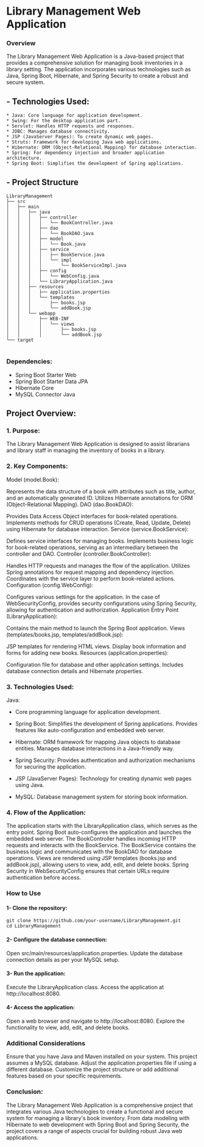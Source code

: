 # Library Management Web Application

### Overview

The Library Management Web Application is a Java-based project that provides a comprehensive solution for managing book inventories in a library setting. The application incorporates various technologies such as Java, Spring Boot, Hibernate, and Spring Security to create a robust and secure system.

## - Technologies Used:
    * Java: Core language for application development.
    * Swing: For the desktop application part.
    * Servlet: Handles HTTP requests and responses.
    * JDBC: Manages database connectivity.
    * JSP (JavaServer Pages): To create dynamic web pages.
    * Struts: Framework for developing Java web applications.
    * Hibernate: ORM (Object-Relational Mapping) for database interaction.
    * Spring: For dependency injection and broader application architecture.
    * Spring Boot: Simplifies the development of Spring applications.

## - Project Structure
```
LibraryManagement
├── src
│   ├── main
│   │   ├── java
│   │   │   ├── controller
│   │   │   │   └── BookController.java
│   │   │   ├── dao
│   │   │   │   └── BookDAO.java
│   │   │   ├── model
│   │   │   │   └── Book.java
│   │   │   ├── service
│   │   │   │   ├── BookService.java
│   │   │   │   └── impl
│   │   │   │       └── BookServiceImpl.java
│   │   │   ├── config
│   │   │   │   └── WebConfig.java
│   │   │   └── LibraryApplication.java
│   │   ├── resources
│   │   │   ├── application.properties
│   │   │   └── templates
│   │   │       ├── books.jsp
│   │   │       └── addBook.jsp
│   │   └── webapp
│   │       ├── WEB-INF
│   │       │   └── views
│   │       │       ├── books.jsp
│   │       │       └── addBook.jsp
└── target
```
#
### Dependencies:

* Spring Boot Starter Web
* Spring Boot Starter Data JPA
* Hibernate Core
* MySQL Connector Java

## Project Overview:

### 1. Purpose:

The Library Management Web Application is designed to assist librarians and library staff in managing the inventory of books in a library.

### 2. Key Components:

Model (model.Book):

Represents the data structure of a book with attributes such as title, author, and an automatically generated ID.
Utilizes Hibernate annotations for ORM (Object-Relational Mapping).
DAO (dao.BookDAO):

Provides Data Access Object interfaces for book-related operations.
Implements methods for CRUD operations (Create, Read, Update, Delete) using Hibernate for database interaction.
Service (service.BookService):

Defines service interfaces for managing books.
Implements business logic for book-related operations, serving as an intermediary between the controller and DAO.
Controller (controller.BookController):

Handles HTTP requests and manages the flow of the application.
Utilizes Spring annotations for request mapping and dependency injection.
Coordinates with the service layer to perform book-related actions.
Configuration (config.WebConfig):

Configures various settings for the application.
In the case of WebSecurityConfig, provides security configurations using Spring Security, allowing for authentication and authorization.
Application Entry Point (LibraryApplication):

Contains the main method to launch the Spring Boot application.
Views (templates/books.jsp, templates/addBook.jsp):

JSP templates for rendering HTML views.
Display book information and forms for adding new books.
Resources (application.properties):

Configuration file for database and other application settings.
Includes database connection details and Hibernate properties.

### 3. Technologies Used:

Java:

- Core programming language for application development.

- Spring Boot:
Simplifies the development of Spring applications.
Provides features like auto-configuration and embedded web server.

- Hibernate:
ORM framework for mapping Java objects to database entities.
Manages database interactions in a Java-friendly way.

- Spring Security:
Provides authentication and authorization mechanisms for securing the application.

- JSP (JavaServer Pages):
Technology for creating dynamic web pages using Java.

- MySQL:
Database management system for storing book information.

### 4. Flow of the Application:
The application starts with the LibraryApplication class, which serves as the entry point.
Spring Boot auto-configures the application and launches the embedded web server.
The BookController handles incoming HTTP requests and interacts with the BookService.
The BookService contains the business logic and communicates with the BookDAO for database operations.
Views are rendered using JSP templates (books.jsp and addBook.jsp), allowing users to view, add, edit, and delete books.
Spring Security in WebSecurityConfig ensures that certain URLs require authentication before access.

### How to Use
#### 1- Clone the repository:
```
git clone https://github.com/your-username/LibraryManagement.git
cd LibraryManagement
```

#### 2- Configure the database connection:

Open src/main/resources/application.properties.
Update the database connection details as per your MySQL setup.

#### 3- Run the application:

Execute the LibraryApplication class.
Access the application at http://localhost:8080.

#### 4- Access the application:

Open a web browser and navigate to http://localhost:8080.
Explore the functionality to view, add, edit, and delete books.

### Additional Considerations
Ensure that you have Java and Maven installed on your system.
This project assumes a MySQL database. Adjust the application.properties file if using a different database.
Customize the project structure or add additional features based on your specific requirements.

### Conclusion:
The Library Management Web Application is a comprehensive project that integrates various Java technologies to create a functional and secure system for managing a library's book inventory. From data modeling with Hibernate to web development with Spring Boot and Spring Security, the project covers a range of aspects crucial for building robust Java web applications.
